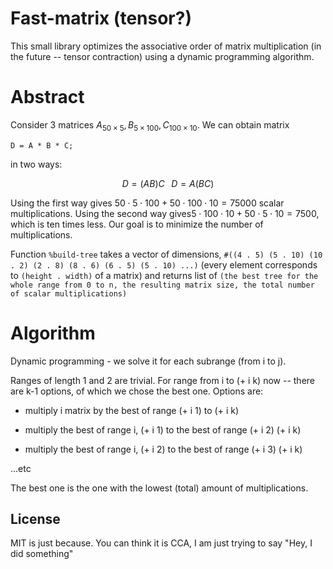 # Fast-matrix (tensor?)

This small library optimizes the associative order of matrix multiplication (in the future -- tensor contraction) using a dynamic programming algorithm.

# Abstract

Consider 3 matrices $`A_{50 \times 5}, B_{5 \times 100}, C_{100 \times 10}`$. 
We can obtain matrix
```
D = A * B * C;
```
in two ways:
```math
D = (AB)C  \;\;\; D = A(BC)
```

Using the first way gives  $`50 \cdot 5 \cdot 100 + 50 \cdot 100 \cdot 10 = 75000`$ scalar multiplications.
Using the second way gives$`5 \cdot 100 \cdot 10 + 50 \cdot 5 \cdot 10 = 7500`$, which is ten times less. Our goal is to minimize the number of multiplications.

Function `%build-tree` takes a vector of dimensions, `#((4 . 5) (5 . 10) (10 . 2) (2 . 8) (8 . 6) (6 . 5) (5 . 10) ...)` (every element corresponds to `(height . width)` of a matrix) and returns list of `(the best tree for the whole range from 0 to n, the resulting matrix size, the total number of scalar multiplications)`

# Algorithm

Dynamic programming - we solve it for each subrange (from i to j).

Ranges of length 1 and 2 are trivial.
For range from i to (+ i k) now -- there are k-1 options, of which we chose the best one.
Options are:

* multiply i matrix by the best of range (+ i 1) to (+ i k)

* multiply the best of range i, (+ i 1) to the best of range (+ i 2) (+ i k)

* multiply the best of range i, (+ i 2) to the best of range (+ i 3) (+ i k)

...etc

The best one is the one with the lowest (total) amount of multiplications.

## License

MIT is just because. You can think it is CCA, I am just trying to say "Hey, I
did something"

